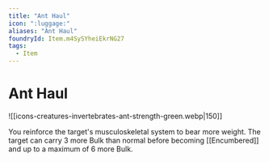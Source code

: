 ```yaml
---
title: "Ant Haul"
icon: ":luggage:"
aliases: "Ant Haul"
foundryId: Item.m4SySYheiEkrNG27
tags:
  - Item
---
```


# Ant Haul
![[icons-creatures-invertebrates-ant-strength-green.webp|150]]

You reinforce the target's musculoskeletal system to bear more weight. The target can carry 3 more Bulk than normal before becoming [[Encumbered]] and up to a maximum of 6 more Bulk.


